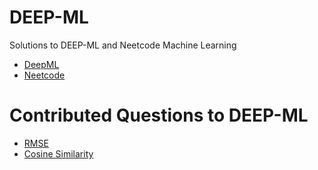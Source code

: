# DEEP-ML
Solutions to DEEP-ML and Neetcode Machine Learning 
- [DeepML](https://www.deep-ml.com/)
- [Neetcode](https://neetcode.io/practice)

# Contributed Questions to DEEP-ML
- [RMSE](https://www.deep-ml.com/problem/Calculate%20Root%20Mean%20Square%20Error)
- [Cosine Similarity](https://www.deep-ml.com/problem/Cosine%20Similarity) 
